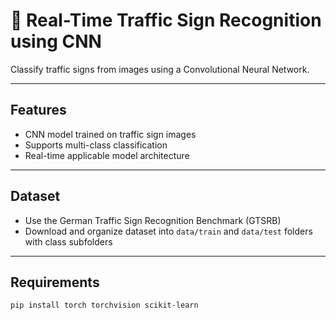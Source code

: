 # 🚦 Real-Time Traffic Sign Recognition using CNN

Classify traffic signs from images using a Convolutional Neural Network.

---

## Features

- CNN model trained on traffic sign images
- Supports multi-class classification
- Real-time applicable model architecture

---

## Dataset

- Use the German Traffic Sign Recognition Benchmark (GTSRB)
- Download and organize dataset into `data/train` and `data/test` folders with class subfolders

---

## Requirements

```bash
pip install torch torchvision scikit-learn
